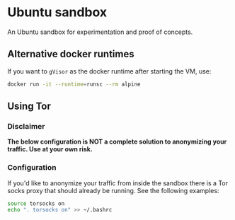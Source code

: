 # Ubuntu sandbox

An Ubuntu sandbox for experimentation and proof of concepts.

## Alternative docker runtimes
If you want to `gVisor` as the docker runtime after starting the VM, use:
```bash
docker run -it --runtime=runsc --rm alpine
```

## Using Tor
### Disclaimer
**The below configuration is NOT a complete solution to anonymizing your traffic. Use at your own risk.**

### Configuration
If you'd like to anonymize your traffic from inside the sandbox there is a Tor socks proxy that should already be running. See the following examples:
```bash
source torsocks on
echo ". torsocks on" >> ~/.bashrc
```
